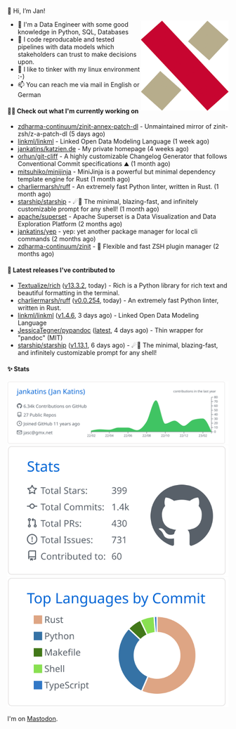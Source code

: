 👋 Hi, I’m Jan!

<img align="right" src="https://raw.githubusercontent.com/kreuzwerkerbot/kreuzwerkerbot/master/assets/xw.png" width="200">

- 🌱 I'm a Data Engineer with some good knowledge in Python, SQL, Databases
- 💪 I code reproducable and tested pipelines with data models which stakeholders can trust to make decisions upon.
- 💞️ I like to tinker with my linux environment :-)
- 📫 You can reach me via mail in English or German

#### 👩‍💻 Check out what I'm currently working on

- [zdharma-continuum/zinit-annex-patch-dl](https://github.com/zdharma-continuum/zinit-annex-patch-dl) - Unmaintained mirror of zinit-zsh/z-a-patch-dl (5 days ago)
- [linkml/linkml](https://github.com/linkml/linkml) - Linked Open Data Modeling Language (1 week ago)
- [jankatins/katzien.de](https://github.com/jankatins/katzien.de) - My private homepage (4 weeks ago)
- [orhun/git-cliff](https://github.com/orhun/git-cliff) - A highly customizable Changelog Generator that follows Conventional Commit specifications ⛰️  (1 month ago)
- [mitsuhiko/minijinja](https://github.com/mitsuhiko/minijinja) - MiniJinja is a powerful but minimal dependency template engine for Rust (1 month ago)
- [charliermarsh/ruff](https://github.com/charliermarsh/ruff) - An extremely fast Python linter, written in Rust. (1 month ago)
- [starship/starship](https://github.com/starship/starship) - ☄🌌️  The minimal, blazing-fast, and infinitely customizable prompt for any shell! (1 month ago)
- [apache/superset](https://github.com/apache/superset) - Apache Superset is a Data Visualization and Data Exploration Platform (2 months ago)
- [jankatins/yep](https://github.com/jankatins/yep) - yep: yet another package manager for local cli commands (2 months ago)
- [zdharma-continuum/zinit](https://github.com/zdharma-continuum/zinit) - 🌻 Flexible and fast ZSH plugin manager (2 months ago)

#### 🔭 Latest releases I've contributed to

- [Textualize/rich](https://github.com/Textualize/rich) ([v13.3.2](https://github.com/Textualize/rich/releases/tag/v13.3.2), today) - Rich is a Python library for rich text and beautiful formatting in the terminal.
- [charliermarsh/ruff](https://github.com/charliermarsh/ruff) ([v0.0.254](https://github.com/charliermarsh/ruff/releases/tag/v0.0.254), today) - An extremely fast Python linter, written in Rust.
- [linkml/linkml](https://github.com/linkml/linkml) ([v1.4.6](https://github.com/linkml/linkml/releases/tag/v1.4.6), 3 days ago) - Linked Open Data Modeling Language
- [JessicaTegner/pypandoc](https://github.com/JessicaTegner/pypandoc) ([latest](https://github.com/JessicaTegner/pypandoc/releases/tag/latest), 4 days ago) - Thin wrapper for &#34;pandoc&#34; (MIT)
- [starship/starship](https://github.com/starship/starship) ([v1.13.1](https://github.com/starship/starship/releases/tag/v1.13.1), 6 days ago) - ☄🌌️  The minimal, blazing-fast, and infinitely customizable prompt for any shell!


#### ✨ Stats

  [![](https://raw.githubusercontent.com/jankatins/jankatins/master/profile-summary-card-output/github/0-profile-details.svg)](https://github.com/vn7n24fzkq/github-profile-summary-cards)
  [![](https://raw.githubusercontent.com/jankatins/jankatins/master/profile-summary-card-output/github/3-stats.svg)](https://github.com/vn7n24fzkq/github-profile-summary-cards)
  [![](https://raw.githubusercontent.com/jankatins/jankatins/master/profile-summary-card-output/github/2-most-commit-language.svg)](https://github.com/vn7n24fzkq/github-profile-summary-cards)

I'm on <a rel="me" href="https://fosstodon.org/@jankatins">Mastodon</a>.
